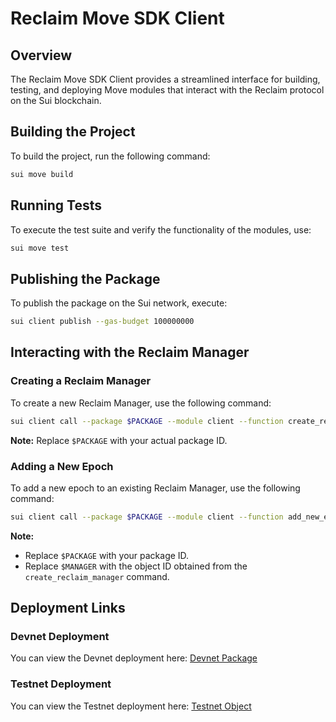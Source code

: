 
# Reclaim Move SDK Client

## Overview

The Reclaim Move SDK Client provides a streamlined interface for building, testing, and deploying Move modules that interact with the Reclaim protocol on the Sui blockchain.

## Building the Project

To build the project, run the following command:

```bash
sui move build
```

## Running Tests

To execute the test suite and verify the functionality of the modules, use:

```bash
sui move test
```

## Publishing the Package

To publish the package on the Sui network, execute:

```bash
sui client publish --gas-budget 100000000
```

## Interacting with the Reclaim Manager

### Creating a Reclaim Manager

To create a new Reclaim Manager, use the following command:

```bash
sui client call --package $PACKAGE --module client --function create_reclaim_manager --args 1000000 --gas-budget 100000000
```

**Note:** Replace `$PACKAGE` with your actual package ID.

### Adding a New Epoch

To add a new epoch to an existing Reclaim Manager, use the following command:

```bash
sui client call --package $PACKAGE --module client --function add_new_epoch --args $MANAGER "[0x244897572368eadf65bfbc5aec98d8e5443a9072]" 1 --gas-budget 100000000
```

**Note:**
- Replace `$PACKAGE` with your package ID.
- Replace `$MANAGER` with the object ID obtained from the `create_reclaim_manager` command.

## Deployment Links

### Devnet Deployment

You can view the Devnet deployment here: [Devnet Package](https://devnet.suivision.xyz/package/0x419d1e596c6f63633f0f9a1b3ce81f0c7a7030534f6aa4ffd9578868085ffc9e)

### Testnet Deployment

You can view the Testnet deployment here: [Testnet Object](https://suiscan.xyz/testnet/object/0x32ad944df8cb0d8c3d023812cc12657a1bfc855d63d7bc54e7c8038c7ffbc3bc/txs)
